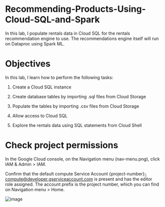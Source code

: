 # Recommending-Products-Using-Cloud-SQL-and-Spark
In this lab, I populate rentals data in Cloud SQL for the rentals recommendation engine to use. The recommendations engine itself will run on Dataproc using Spark ML.
#  Objectives
In this lab, I learn how to perform the following tasks:

1) Create a Cloud SQL instance

2) Create database tables by importing .sql files from Cloud Storage

3) Populate the tables by importing .csv files from Cloud Storage

4) Allow access to Cloud SQL

5) Explore the rentals data using SQL statements from Cloud Shell

# Check project permissions

In the Google Cloud console, on the Navigation menu (nav-menu.png), click IAM & Admin > IAM.

Confirm that the default compute Service Account {project-number}-compute@developer.gserviceaccount.com is present and has the editor role assigned. The account prefix is the project number, which you can find on Navigation menu > Home.

![image](https://user-images.githubusercontent.com/60198979/138269291-4d2c4977-9f99-4bce-826d-d9a9ae110584.png)

